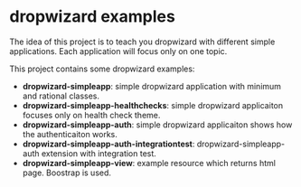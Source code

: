 dropwizard examples
==========

The idea of this project is to teach you dropwizard with different simple applications. Each application will focus only on one topic.

This project contains some dropwizard examples:


- **dropwizard-simpleapp**: simple dropwizard application with minimum and rational classes.
- **dropwizard-simpleapp-healthchecks**: simple dropwizard applicaiton focuses only on health check theme.
- **dropwizard-simpleapp-auth**: simple dropwizard applicaiton shows how the authenticaiton works.
- **dropwizard-simpleapp-auth-integrationtest**: dropwizard-simpleapp-auth extension with integration test.
- **dropwizard-simpleapp-view**: example resource which returns html page. Boostrap is used.

